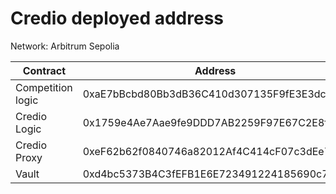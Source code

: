 # Credio deployed address
Network: Arbitrum Sepolia

| Contract | Address |
| -------- | ------- |
| Competition logic |0xaE7bBcbd80Bb3dB36C410d307135F9fE3E3dcd40 |
| Credio Logic | 0x1759e4Ae7Aae9fe9DDD7AB2259F97E67C2E8f458 |
| Credio Proxy | 0xeF62b62f0840746a82012Af4C414cF07c3dEe7F1 |
| Vault | 0xd4bc5373B4C3fEFB1E6E723491224185690c7354 |











